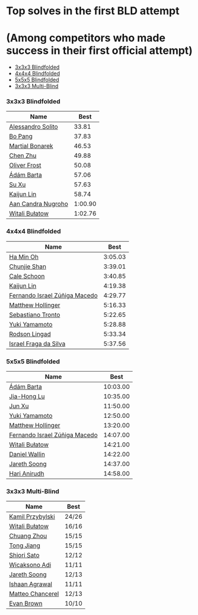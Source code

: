 # Top solves in the first BLD attempt 
# (Among competitors who made success in their first official attempt) 

- [3x3x3 Blindfolded](#3x3x3-blindfolded)
- [4x4x4 Blindfolded](#4x4x4-blindfolded)
- [5x5x5 Blindfolded](#5x5x5-blindfolded)
- [3x3x3 Multi-Blind](#3x3x3-multi-blind)

### 3x3x3 Blindfolded

|Name |Best|
| --------| ------ |
| [Alessandro Solito ](https://www.worldcubeassociation.org/persons/2013SOLI02)	|33.81|
| [Bo Pang  ](https://www.worldcubeassociation.org/persons/2017PANG04)	|37.83|
| [Martial Bonarek ](https://www.worldcubeassociation.org/persons/2013BONA01)	|46.53|
| [Chen Zhu  ](https://www.worldcubeassociation.org/persons/2013ZHUC01)	|49.88|
| [Oliver Frost ](https://www.worldcubeassociation.org/persons/2012FROS01)	|50.08|
| [Ádám Barta](https://www.worldcubeassociation.org/persons/2009BART02)	|57.06|
| [Su Xu  ](https://www.worldcubeassociation.org/persons/2014XUSU01)	|57.63|
| [Kaijun Lin  ](https://www.worldcubeassociation.org/persons/2013LINK01)	|58.74|
| [Aan Candra Nugroho ](https://www.worldcubeassociation.org/persons/2011NUGR02)	|1:00.90|
| [Witali Bułatow](https://www.worldcubeassociation.org/persons/2015BUAT01)	|1:02.76|





### 4x4x4 Blindfolded

|Name |Best|
| --------| ------ |
| [Ha Min Oh  ](https://www.worldcubeassociation.org/persons/2015OHHA01)	|3:05.03|
| [Chunjie Shan  ](https://www.worldcubeassociation.org/persons/2013SHAN02)	|3:39.01|
| [Cale Schoon ](https://www.worldcubeassociation.org/persons/2014SCHO02)	|3:40.85|
| [Kaijun Lin  ](https://www.worldcubeassociation.org/persons/2013LINK01)	|4:19.38|
| [Fernando Israel Zúñiga Macedo](https://www.worldcubeassociation.org/persons/2014MACE02)	|4:29.77|
| [Matthew Hollinger ](https://www.worldcubeassociation.org/persons/2014HOLL01)	|5:16.33|
| [Sebastiano Tronto ](https://www.worldcubeassociation.org/persons/2011TRON02)	|5:22.65|
| [Yuki Yamamoto  ](https://www.worldcubeassociation.org/persons/2010YAMA04)	|5:28.88|
| [Rodson Lingad ](https://www.worldcubeassociation.org/persons/2011LING02)	|5:33.34|
| [Israel Fraga da Silva ](https://www.worldcubeassociation.org/persons/2012SILV22)	|5:37.56|


### 5x5x5 Blindfolded

|Name |Best|
| --------| ------ |
| [Ádám Barta](https://www.worldcubeassociation.org/persons/2009BART02)	|10:03.00|
| [Jia-Hong Lu  ](https://www.worldcubeassociation.org/persons/2007LUJI01)	|10:35.00|
| [Jun Xu  ](https://www.worldcubeassociation.org/persons/2011XUJU01)	|11:50.00|
| [Yuki Yamamoto  ](https://www.worldcubeassociation.org/persons/2010YAMA04)	|12:50.00|
| [Matthew Hollinger ](https://www.worldcubeassociation.org/persons/2014HOLL01)	|13:20.00|
| [Fernando Israel Zúñiga Macedo](https://www.worldcubeassociation.org/persons/2014MACE02)	|14:07.00|
| [Witali Bułatow](https://www.worldcubeassociation.org/persons/2015BUAT01)	|14:21.00|
| [Daniel Wallin ](https://www.worldcubeassociation.org/persons/2013WALL03)	|14:22.00|
| [Jareth Soong ](https://www.worldcubeassociation.org/persons/2016SOON01)	|14:37.00|
| [Hari Anirudh ](https://www.worldcubeassociation.org/persons/2013ANIR01)	|14:58.00|


### 3x3x3 Multi-Blind

|Name |Best|
| --------| ------ |
| [Kamil Przybylski ](https://www.worldcubeassociation.org/persons/2016PRZY01)	|24/26|
| [Witali Bułatow](https://www.worldcubeassociation.org/persons/2015BUAT01)	|16/16|
| [Chuang Zhou  ](https://www.worldcubeassociation.org/persons/2014ZHOU17)	|15/15|
| [Tong Jiang  ](https://www.worldcubeassociation.org/persons/2009JIAN03)	|15/15|
| [Shiori Sato  ](https://www.worldcubeassociation.org/persons/2013SATO01)	|12/12|
| [Wicaksono Adi ](https://www.worldcubeassociation.org/persons/2009ADIW01)	|11/11|
| [Jareth Soong ](https://www.worldcubeassociation.org/persons/2016SOON01)	|12/13|
| [Ishaan Agrawal ](https://www.worldcubeassociation.org/persons/2015AGRA03)	|11/11|
| [Matteo Chancerel ](https://www.worldcubeassociation.org/persons/2017CHAN16)	|12/13|
| [Evan Brown ](https://www.worldcubeassociation.org/persons/2013BROW04)	|10/10|
